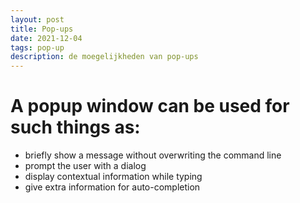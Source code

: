 ```yaml
---
layout: post
title: Pop-ups
date: 2021-12-04
tags: pop-up
description: de moegelijkheden van pop-ups
---
```


# A popup window can be used for such things as:
- briefly show a message without overwriting the command line
- prompt the user with a dialog
- display contextual information while typing
- give extra information for auto-completion
